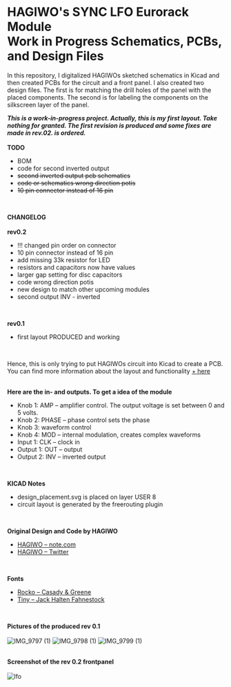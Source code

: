 
# HAGIWO's SYNC LFO Eurorack Module<br/> Work in Progress Schematics, PCBs, and Design Files 

In this repository, I digitalized HAGIWOs sketched schematics in Kicad and then created PCBs for the circuit and a front panel. I also created two design files. The first is for matching the drill holes of the panel with the placed components. The second is for labeling the components on the silkscreen layer of the panel.

***This is a work-in-progress project. Actually, this is my first layout. Take nothing for granted. The first revision is produced and some fixes are made in rev.02. is ordered.*** 
<br/>
<br/>
**TODO** <br/>
<ul>
<li>BOM</li>
<li>code for second inverted output </li>
<li><s>second inverted output pcb schematics</s></li>
<li><s>code or schematics wrong direction potis</s></li>
<li><s>10 pin connector instead of 16 pin</s></li>
</ul>

<br/>

**CHANGELOG** <br/>
<br/>
**rev0.2** <br/>
<ul>
<li> !!! changed pin order on connector </li>
<li> 10 pin connector instead of 16 pin</li>
<li> add missing 33k resistor for LED </li>
<li> resistors and capacitors now have values </li>
<li> larger gap setting for disc capacitors </li>
<li> code wrong direction potis</li>
<li> new design to match other upcoming modules </li>
<li> second output INV - inverted 
</ul>
<br/>

**rev0.1** <br/>
<ul>
<li>first layout PRODUCED and working</li>
</ul>
<br/>

Hence, this is only trying to put HAGIWOs circuit into Kicad to create a PCB. You can find more information about the layout and functionality [ + here](https://note.com/solder_state/n/n4c600f2431c3) 
<br/>
<br/>


**Here are the in- and outputs. To get a idea of the module**
- Knob 1: AMP – amplifier control. The output voltage is set between 0 and 5 volts. 
- Knob 2: PHASE – phase control sets the phase
- Knob 3: waveform control 
- Knob 4: MOD – internal modulation, creates complex waveforms 
- Input 1:  CLK – clock in
- Output 1: OUT – output
- Output 2: INV – inverted output
<br/>

**KICAD Notes**
 - design_placement.svg is placed on layer USER 8
 - circuit layout is generated by the freerouting plugin
<br/>

**Original Design and Code by HAGIWO** 
- [HAGIWO – note.com](https://note.com/solder_state)
- [HAGIWO – Twitter](https://twitter.com/HAGIWO1)
<br/>

**Fonts**
- [Rocko – Casady & Greene](https://moorstation.org/typoasis/designers/casady_greene/r_z.htm)
- [Tiny – Jack Halten Fahnestock](https://velvetyne.fr/fonts/tiny/)
<br/>

**Pictures of the produced rev 0.1**
<br/>
<br/>
![IMG_9797 (1)](https://github.com/johannesstrueber/Hagiwo-Sync-LFO-Kicad-schematics-pcb-design/assets/45170421/c25686c6-26fb-4ed8-914e-01433c1cf53e)
![IMG_9798 (1)](https://github.com/johannesstrueber/Hagiwo-Sync-LFO-Kicad-schematics-pcb-design/assets/45170421/a3338d4d-da37-4a1a-977b-d7cba15d1bb9)
![IMG_9799 (1)](https://github.com/johannesstrueber/Hagiwo-Sync-LFO-Kicad-schematics-pcb-design/assets/45170421/0bfbbedc-62d9-4c7f-a594-a9986a85f2f6)
<br/>
<br/>

**Screenshot of the rev 0.2 frontpanel**
<br/>
<br/>
![lfo](https://github.com/johannesstrueber/Hagiwo-Sync-LFO-Kicad-schematics-pcb-design/assets/45170421/dd79a395-9059-433a-b773-97a71a005fe2)
